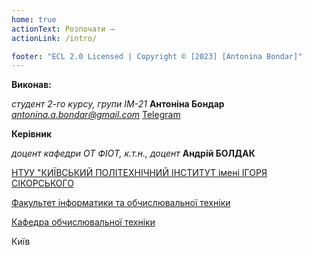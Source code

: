 ```yaml
---
home: true
actionText: Розпочати →
actionLink: /intro/

footer: "ECL 2.0 Licensed | Copyright © [2023] [Antonina Bondar]"
---
```



**Виконав:** 

*студент 2-го курсу, групи ІМ-21*
<span padding-right:5em></span> **Антоніна Бондар** *antonina.a.bondar@gmail.com* <a href="https://t.me/aantonniii" target="_blank"> Telegram </a>

**Керівник**

*доцент кафедри ОТ ФІОТ, к.т.н., доцент*<span padding-right:5em></span> **Андрій БОЛДАК** 

[НТУУ "КИЇВСЬКИЙ ПОЛІТЕХНІЧНИЙ ІНСТИТУТ імені ІГОРЯ СІКОРСЬКОГО](https://kpi.ua/)

[Факультет інформатики та обчислювальної техніки](https://fiot.kpi.ua/)

[Кафедра обчислювальної техніки](https://comsys.kpi.ua/)

Київ
